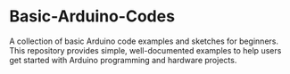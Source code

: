 # Basic-Arduino-Codes
A collection of basic Arduino code examples and sketches for beginners. This repository provides simple, well-documented examples to help users get started with Arduino programming and hardware projects.
